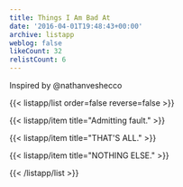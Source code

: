 ```yaml
---
title: Things I Am Bad At
date: '2016-04-01T19:48:43+00:00'
archive: listapp
weblog: false
likeCount: 32
relistCount: 6
---
```


Inspired by @nathanveshecco

<!--more-->

{{< listapp/list order=false reverse=false >}}

   {{< listapp/item title="Admitting fault." >}}

   {{< listapp/item title="THAT'S ALL." >}}

   {{< listapp/item title="NOTHING ELSE." >}}

{{< /listapp/list >}}
